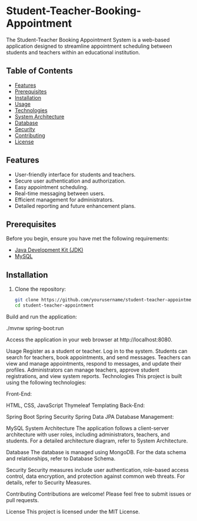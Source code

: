 # Student-Teacher-Booking-Appointment

The Student-Teacher Booking Appointment System is a web-based application designed to streamline appointment scheduling between students and teachers within an educational institution.

## Table of Contents

- [Features](#features)
- [Prerequisites](#prerequisites)
- [Installation](#installation)
- [Usage](#usage)
- [Technologies](#technologies)
- [System Architecture](#system-architecture)
- [Database](#database)
- [Security](#security)
- [Contributing](#contributing)
- [License](#license)

## Features

- User-friendly interface for students and teachers.
- Secure user authentication and authorization.
- Easy appointment scheduling.
- Real-time messaging between users.
- Efficient management for administrators.
- Detailed reporting and future enhancement plans.

## Prerequisites

Before you begin, ensure you have met the following requirements:

- [Java Development Kit (JDK)](https://www.oracle.com/java/technologies/javase-downloads.html)
- [MySQL](https://www.mysql.com/)

## Installation

1. Clone the repository:

   ```bash
   git clone https://github.com/yourusername/student-teacher-appointment.git
   cd student-teacher-appointment
   
Build and run the application:

./mvnw spring-boot:run

  


Access the application in your web browser at http://localhost:8080.

Usage
Register as a student or teacher.
Log in to the system.
Students can search for teachers, book appointments, and send messages.
Teachers can view and manage appointments, respond to messages, and update their profiles.
Administrators can manage teachers, approve student registrations, and view system reports.
Technologies
This project is built using the following technologies:

Front-End:

HTML, CSS, JavaScript
Thymeleaf Templating
Back-End:

Spring Boot
Spring Security
Spring Data JPA
Database Management:

MySQL
System Architecture
The application follows a client-server architecture with user roles, including administrators, teachers, and students. For a detailed architecture diagram, refer to System Architecture.

Database
The database is managed using MongoDB. For the data schema and relationships, refer to Database Schema.

Security
Security measures include user authentication, role-based access control, data encryption, and protection against common web threats. For details, refer to Security Measures.

Contributing
Contributions are welcome! Please feel free to submit issues or pull requests.

License
This project is licensed under the MIT License.

